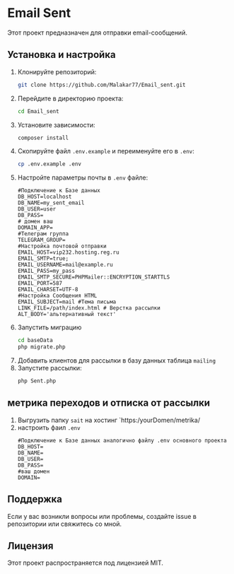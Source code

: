 # Email Sent

Этот проект предназначен для отправки email-сообщений.

## Установка и настройка

1. Клонируйте репозиторий:
   ```sh
   git clone https://github.com/Malakar77/Email_sent.git
   ```
2. Перейдите в директорию проекта:
   ```sh
   cd Email_sent
   ```
3. Установите зависимости:
   ```sh
   composer install
   ```
4. Скопируйте файл `.env.example` и переименуйте его в `.env`:
   ```sh
   cp .env.example .env
   ```
5. Настройте параметры почты в `.env` файле:
   ```env
   #Подключение к Базе данных
   DB_HOST=localhost
   DB_NAME=my_sent_email
   DB_USER=user
   DB_PASS=
   # домен ваш
   DOMAIN_APP=
   #Телеграм группа
   TELEGRAM_GROUP=
   #Настройка почтовой отправки
   EMAIL_HOST=vip232.hosting.reg.ru
   EMAIL_SMTP=true;
   EMAIL_USERNAME=mail@example.ru
   EMAIL_PASS=my_pass
   EMAIL_SMTP_SECURE=PHPMailer::ENCRYPTION_STARTTLS
   EMAIL_PORT=587
   EMAIL_CHARSET=UTF-8
   #Настройка Сообщения HTML
   EMAIL_SUBJECT=mail #Тема письма
   LINK_FILE=/path/index.html # Верстка рассылки
   ALT_BODY='альтернативный текст'
   ```
6. Запустить миграцию 
    ```sh
   cd baseData
   php migrate.php
   ```
7. Добавить клиентов для рассылки в базу данных таблица `mailing`
8. Запустите рассылки:
   ```sh
   php Sent.php
   ```
## метрика переходов и отписка от рассылки
1. Выгрузить папку `sait` на хостинг `https:/yourDomen/metrika/
2. настроить фаил `.env`
   ```env
   #Подключение к Базе данных аналогично файлу .env основного проекта
   DB_HOST= 
   DB_NAME=
   DB_USER=
   DB_PASS=
   #ваш домен
   DOMAIN= 
   ```
## Поддержка

Если у вас возникли вопросы или проблемы, создайте issue в репозитории или свяжитесь со мной.

## Лицензия

Этот проект распространяется под лицензией MIT.

